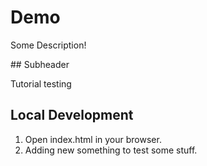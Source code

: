 # Demo

Some Description!

## Subheader

Tutorial testing

## Local Development

1. Open index.html in your browser.
2. Adding new something to test some stuff.
